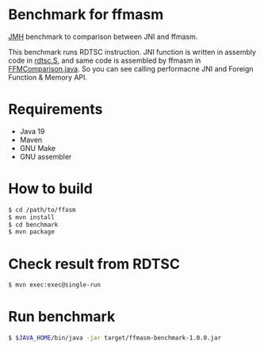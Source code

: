 Benchmark for ffmasm
===================

[JMH](https://github.com/openjdk/jmh) benchmark to comparison between JNI and ffmasm.

This benchmark runs RDTSC instruction. JNI function is written in assembly code in [rdtsc.S](src/main/native/rdtsc.S), and same code is assembled by ffmasm in [FFMComparison.java](src/main/java/com/yasuenag/ffmasm/benchmark/FFMComparison.java). So you can see calling performacne JNI and Foreign Function & Memory API.

# Requirements

* Java 19
* Maven
* GNU Make
* GNU assembler

# How to build

```sh
$ cd /path/to/ffasm
$ mvn install
$ cd benchmark
$ mvn package
```

# Check result from RDTSC

```sh
$ mvn exec:exec@single-run
```

# Run benchmark

```sh
$ $JAVA_HOME/bin/java -jar target/ffmasm-benchmark-1.0.0.jar
```
